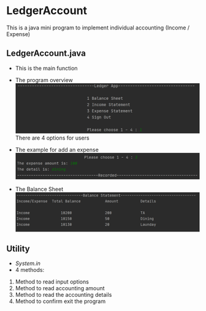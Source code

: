 # LedgerAccount
This is a java mini program to implement individual accounting (Income / Expense)


## LedgerAccount.java 
* This is the main function
* The program overview 
![Image of the APP](https://github.com/AshleyYt/LedgerAccount/blob/main/LedgerOverview.PNG)
There are 4 options for users

* The example for add an expense
![Image of option3](https://github.com/AshleyYt/LedgerAccount/blob/main/LedgerOption3.PNG)

* The Balance Sheet
![Image of Balance](https://github.com/AshleyYt/LedgerAccount/blob/main/LedgerBalancesheet.PNG)


## Utility
* _System.in_
* 4 methods:
1. Method to read input options
2. Method to read accounting amount
3. Method to read the accounting details
4. Method to confirm exit the program
